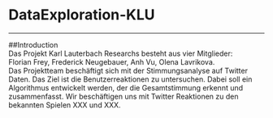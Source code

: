 # DataExploration-KLU
***
##Introduction
<br/>
Das Projekt Karl Lauterbach Researchs besteht aus vier Mitglieder: <br/>
Florian Frey, Frederick Neugebauer, Anh Vu, Olena Lavrikova.<br/>
Das Projektteam beschäftigt sich mit der Stimmungsanalyse auf Twitter Daten. Das Ziel ist die Benutzerreaktionen zu untersuchen. 
Dabei soll ein Algorithmus entwickelt werden, der die Gesamtstimmung erkennt und zusammenfasst. Wir beschäftigen uns mit Twitter Reaktionen zu den bekannten Spielen XXX und XXX.  
